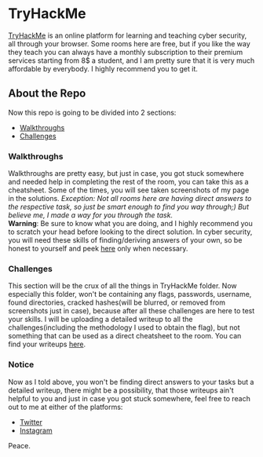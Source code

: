 # TryHackMe
[TryHackMe](https://tryhackme.com/) is an online platform for learning and teaching cyber security, all through your browser. Some rooms here are free, but if you like the way they teach you can always have a monthly subscription to their premium services starting from 8$ a student, and I am pretty sure that it is very much affordable by everybody. I highly recommend you to get it.

## About the Repo
Now this repo is going to be divided into 2 sections:
  - [Walkthroughs](#Walkthroughs)
  - [Challenges](#Challenges)

### Walkthroughs
Walkthroughs are pretty easy, but just in case, you got stuck somewhere and needed help in completing the rest of the room, you can take this as a cheatsheet. Some of the times, you will see taken screenshots of my page in the solutions. _Exception: Not all rooms here are having direct answers to the respective task, so just be smart enough to find you way through;) But believe me, I made a way for you through the task._  
__Warning__: Be sure to know what you are doing, and I highly recommend you to scratch your head before looking to the direct solution. In cyber security, you will need these skills of finding/deriving answers of your own, so be honest to yourself and peek [here](#) only when necessary.

### Challenges
This section will be the crux of all the things in TryHackMe folder. Now especially this folder, won't be containing any flags, passwords, username, found directories, cracked hashes(will be blurred, or removed from screenshots just in case), because after all these challenges are here to test your skills. I will be uploading a detailed writeup to all the challenges(including the methodology I used to obtain the flag), but not something that can be used as a direct cheatsheet to the room.
You can find your writeups [here](#).

### Notice

Now as I told above, you won't be finding direct answers to your tasks but a detailed writeup, there might be a possibility, that those writeups ain't helpful to you and just in case you got stuck somewhere, feel free to reach out to me at either of the platforms:
- [Twitter](https://twitter.com/belikeParamjot)
- [Instagram](https://instagram.com/belikeParamjot)

Peace.

